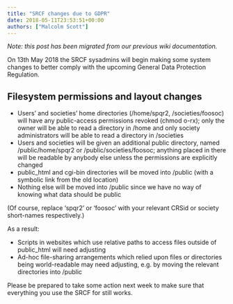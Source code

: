 ```yaml
---
title: "SRCF changes due to GDPR"
date: 2018-05-11T23:53:51+00:00
authors: ["Malcolm Scott"]
---
```

_Note: this post has been migrated from our previous wiki documentation._

On 13th May 2018 the SRCF sysadmins will begin making some system changes to better comply with the upcoming General Data Protection Regulation.

<!--more-->

## Filesystem permissions and layout changes

  * Users’ and societies’ home directories (/home/spqr2, /societies/foosoc) will have any public-access permissions revoked (chmod o-rx); only the owner will be able to read a directory in /home and only society administrators will be able to read a directory in /societies
  * Users and societies will be given an additional public directory, named /public/home/spqr2 or /public/societies/foosoc; anything placed in there will be readable by anybody else unless the permissions are explicitly changed
  * public_html and cgi-bin directories will be moved into /public (with a symbolic link from the old location)
  * Nothing else will be moved into /public since we have no way of knowing what data should be public

(Of course, replace ‘spqr2’ or ‘foosoc’ with your relevant CRSid or society short-names respectively.)

As a result:

  * Scripts in websites which use relative paths to access files outside of public_html will need adjusting
  * Ad-hoc file-sharing arrangements which relied upon files or directories being world-readable may need adjusting, e.g. by moving the relevant directories into /public

Please be prepared to take some action next week to make sure that everything you use the SRCF for still works.
